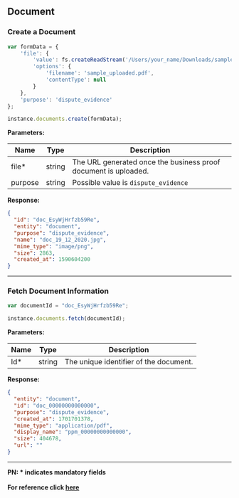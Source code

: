 ## Document

### Create a Document

```js
var formData = {
    'file': {
        'value': fs.createReadStream('/Users/your_name/Downloads/sample_uploaded.pdf'),
        'options': {
            'filename': 'sample_uploaded.pdf',
            'contentType': null
        }
    },
    'purpose': 'dispute_evidence'
};

instance.documents.create(formData);
```

**Parameters:**

| Name  | Type      | Description                                      |
|-------|-----------|--------------------------------------------------|
| file*  | string | The URL generated once the business proof document is uploaded. |
| purpose  | string  | Possible value is `dispute_evidence` |

**Response:**
```json
{
  "id": "doc_EsyWjHrfzb59Re",
  "entity": "document",
  "purpose": "dispute_evidence",
  "name": "doc_19_12_2020.jpg",
  "mime_type": "image/png",
  "size": 2863,
  "created_at": 1590604200
}
```
-------------------------------------------------------------------------------------------------------

### Fetch Document Information

```js
var documentId = "doc_EsyWjHrfzb59Re";

instance.documents.fetch(documentId);
```

**Parameters:**

| Name  | Type      | Description                                      |
|-------|-----------|--------------------------------------------------|
| Id*  | string | The unique identifier of the document.  |

**Response:**
```json
{
  "entity": "document",
  "id": "doc_00000000000000",
  "purpose": "dispute_evidence",
  "created_at": 1701701378,
  "mime_type": "application/pdf",
  "display_name": "ppm_00000000000000",
  "size": 404678,
  "url": ""
}
```
-------------------------------------------------------------------------------------------------------

**PN: * indicates mandatory fields**
<br>
<br>
**For reference click [here](https://razorpay.com/docs/api/documents)**